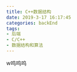 ```yaml
---
title: C++数据结构
date: 2019-3-17 16:17:45
categories: backEnd
tags:
- 后端
- C/C++
- 数据结构和算法
---
```

w呜呜呜
